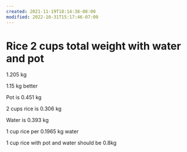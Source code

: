 ```yaml
---
created: 2021-11-19T18:14:38-08:00
modified: 2022-10-31T15:17:46-07:00
---
```


# Rice 2 cups total weight with water and pot

1.205 kg

1.15 kg better

Pot is 0.451 kg

2 cups rice is 0.306 kg

Water is 0.393 kg


1 cup rice per 0.1965 kg water

1 cup rice with pot and water should be 0.8kg
